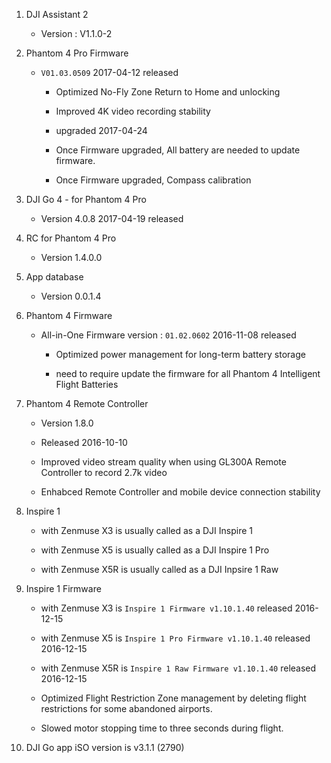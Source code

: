 1. DJI Assistant 2 

    * Version : V1.1.0-2

2. Phantom 4 Pro Firmware

    * `V01.03.0509` 2017-04-12 released

        * Optimized No-Fly Zone Return to Home and unlocking

        * Improved 4K video recording stability

        * upgraded 2017-04-24

        * Once Firmware upgraded, All battery are needed to update firmware.

        * Once Firmware upgraded, Compass calibration 

3. DJI Go 4 - for Phantom 4 Pro

    * Version 4.0.8 2017-04-19 released

4. RC for Phantom 4 Pro

    * Version 1.4.0.0

5. App database

    * Version 0.0.1.4

6. Phantom 4 Firmware

    * All-in-One Firmware version : `01.02.0602` 2016-11-08 released

        * Optimized power management for long-term battery storage

        * need to require update the firmware for all Phantom 4 Intelligent Flight Batteries

7. Phantom 4 Remote Controller 

    * Version 1.8.0

    * Released 2016-10-10

    * Improved video stream quality when using GL300A Remote Controller to record 2.7k video

    * Enhabced Remote Controller and mobile device connection stability

8. Inspire 1 

    * with Zenmuse X3 is usually called as a DJI Inspire 1

    * with Zenmuse X5 is usually called as a DJI Inspire 1 Pro

    * with Zenmuse X5R is usually called as a DJI Inpsire 1 Raw

9. Inspire 1 Firmware

    * with Zenmuse X3 is `Inspire 1 Firmware v1.10.1.40` released 2016-12-15

    * with Zenmuse X5 is `Inspire 1 Pro Firmware v1.10.1.40` released 2016-12-15

    * with Zenmuse X5R is `Inspire 1 Raw Firmware v1.10.1.40` released 2016-12-15
    
    * Optimized Flight Restriction Zone management by deleting flight restrictions for some abandoned
airports.

    * Slowed motor stopping time to three seconds during flight.

10. DJI Go app iSO version is v3.1.1 (2790)